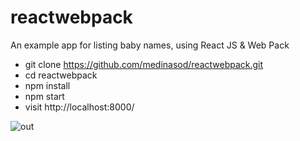 # reactwebpack
An example app for listing baby names, using React JS &amp; Web Pack

* git clone https://github.com/medinasod/reactwebpack.git
* cd reactwebpack
* npm install
* npm start
* visit http://localhost:8000/

![out](https://cloud.githubusercontent.com/assets/8187373/22623740/cbb9881e-eb19-11e6-8dd2-5cc4fe97b1af.gif)
